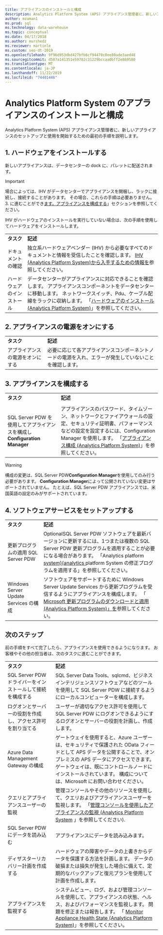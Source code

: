 ```yaml
---
title: アプライアンスのインストールと構成
description: Analytics Platform System (APS) アプライアンス管理者に、新しいアプライアンスのセットアップと使用を開始するための最初の手順を説明します。
author: mzaman1
ms.prod: sql
ms.technology: data-warehouse
ms.topic: conceptual
ms.date: 04/17/2018
ms.author: murshedz
ms.reviewer: martinle
ms.custom: seo-dt-2019
ms.openlocfilehash: 9f96d953dbd427bfb6cf94470c0ee80ade3aed48
ms.sourcegitcommit: d587a141351e59782c31229bccaa0bff2e869580
ms.translationtype: MT
ms.contentlocale: ja-JP
ms.lasthandoff: 11/22/2019
ms.locfileid: "74401446"
---
```

# <a name="appliance-installation-and-configuration-for-analytics-platform-system"></a>Analytics Platform System のアプライアンスのインストールと構成
Analytics Platform System (APS) アプライアンス管理者に、新しいアプライアンスのセットアップと使用を開始するための最初の手順を説明します。  
  
<!-- MISSING LINKS ## <a name="BeforeYouBegin"></a>Before You Begin  
Before you begin to install, configure, and use your new appliance, we recommend reviewing information about the appliance components. Review the following to familiarize yourself with the appliance:  
  
-   Review [Understanding the Appliance Nodes and Hardware (SQL Server PDW)](assetId:///f60f419f-d1e1-403d-8cf9-07e7ef6d6627) to be sure you understand the components included in your new appliance.  
  
-   Review [Connecting to SQL Server PDW (SQL Server PDW)](assetId:///721851d5-e521-4d5b-ba6d-8e2e9d3c7808) to understand how and when appliance administrators will connect to each appliance node.  
-->

## <a name="InstallHardware"></a>1. ハードウェアをインストールする  
新しいアプライアンスは、データセンターの dock に、パレットに配送されます。  
  
> [!IMPORTANT]  
> 場合によっては、IHV がデータセンターでアプライアンスを開梱し、ラックに接続し、接続することがあります。 その場合、これらの手順は必要ありません。 3. に進むことができ[ます。アプライアンスを構成する](#ConfigureAppliance)」セクションを参照してください。  
  
IHV がハードウェアのインストールを実行していない場合は、次の手順を使用してハードウェアをインストールします。  
  
|||  
|-|-|  
|**タスク**|**記述**|  
|ドキュメントの確認|独立系ハードウェアベンダー (IHV) から必要なすべてのドキュメントと情報を受信したことを確認します。 [IHV &#40;Analytics Platform System&#41;から入手するための情報を](information-to-obtain-from-your-ihv.md)参照してください。|  
|ハードウェアのインストール|データセンターがアプライアンスに対応できることを確認します。 アプライアンスコンポーネントをデータセンターに移動します。 ネットワークスイッチ、Pdu、ケーブル配線をラックに収納します。 「[ハードウェアのインストール &#40;Analytics Platform System&#41;](hardware-installation.md)」を参照してください。|  
  
## <a name="PowerOnAppliance"></a>2. アプライアンスの電源をオンにする  
  
|||  
|-|-|  
|**タスク**|**記述**|  
|アプライアンスの電源をオンにする|必要に応じて各アプライアンスコンポーネントノードの電源を入れ、エラーが発生していないことを確認します。|  
  
## <a name="ConfigureAppliance"></a>3. アプライアンスを構成する  
  
|||  
|-|-|  
|**タスク**|**記述**|  
|||  
|SQL Server PDW を使用してアプライアンスを構成し**Configuration Manager**|アプライアンスのパスワード、タイムゾーン、ネットワークとファイアウォールの設定、セキュリティ証明書、パフォーマンスなどの設定を設定するには、Configuration Manager を使用します。 「[アプライアンス構成 &#40;Analytics Platform System&#41;](appliance-configuration.md)」を参照してください。|  
  
> [!WARNING]  
> 構成の変更は、SQL Server PDW**Configuration Manager**を使用してのみ行う必要があります。 **Configuration Manager**によって公開されていない変更はサポートされていません。 たとえば、SQL Server PDW アプライアンスでは、米国英語の設定のみがサポートされています。  
  
## <a name="SoftwareServicing"></a>4. ソフトウェアサービスをセットアップする  
  
|||  
|-|-|  
|**タスク**|**記述**|  
|更新プログラムの適用 SQL Server PDW|OptionalSQL Server PDW ソフトウェアを最新バージョンに更新するには、1つまたは複数の SQL Server PDW 更新プログラムを適用することが必要になる場合があります。 「Analytics platform [system&#41;&#40;analytics ](apply-analytics-platform-system-hotfixes.md)platform System の修正プログラムを適用する」を参照してください。|  
|Windows Server Update Services の構成|ソフトウェアをサポートするために Windows Server Update Services から更新プログラムを受信するようにアプライアンスを構成します。 「 [Microsoft 更新プログラムのダウンロードと適用 &#40;Analytics Platform System&#41;」を](download-and-apply-microsoft-updates.md)参照してください。|  
  
## <a name="NextSteps"></a>次のステップ  
前の手順をすべて完了したら、アプライアンスを使用できるようになります。 お客様やその他の担当者は、次のタスクに進むことができます。  
  
|||  
|-|-|  
|**タスク**|**記述**|  
|SQL Server PDW ドライバーをインストールして接続を構成する|SQL Server Data Tools、sqlcmd、ビジネスインテリジェンスソフトウェアなどのツールを使用して SQL Server PDW に接続するようにローカルコンピューターを構成します。 <!-- MISSING LINKS See [Client Tools (SQL Server PDW)](assetId:///721851d5-e521-4d5b-ba6d-8e2e9d3c7808).-->|  
|ログオンとサーバーの役割を作成し、アクセス許可を割り当てる|ユーザーが適切なアクセス許可を使用して SQL Server PDW にログオンできるようにするログオンとサーバーの役割を計画し、作成します。 <!-- MISSING LINKS See [PDW Permissions &#40;SQL Server PDW&#41;](../sqlpdw/pdw-permissions-sql-server-pdw.md).-->|  
|Azure Data Management Gateway の構成|ゲートウェイを使用すると、Azure ユーザーは、セキュリティで保護された OData フィードとして APS データを公開することで、オンプレミスの APS データにアクセスできます。 ゲートウェイは、既にコントロールノードにインストールされています。 構成については、Microsoft にお問い合わせください。|  
|クエリとアプライアンスユーザーの監視|管理コンソールやその他のリソースを使用して、クエリおよびアプライアンスユーザーを監視します。 「[管理コンソールを使用したアプライアンスの監視 &#40;Analytics Platform System](monitor-the-appliance-by-using-the-admin-console.md) 」を参照してください&#41;<!-- MISSING LINKS and [User Sessions &#40;SQL Server PDW&#41;](../sqlpdw/user-sessions-sql-server-pdw.md)-->.|  
|SQL Server PDW にデータを読み込む|アプライアンスにデータを読み込みます。 <!-- MISSING LINKS See [Load &#40;SQL Server PDW&#41;](../sqlpdw/load-sql-server-pdw.md).-->|  
|ディザスターリカバリー計画を作成する|ハードウェアの障害やデータの上書きからデータを保護する方法を計画します。 データの破損または損失が発生した場合に備えて、定期的なバックアップと復元プランを使用して計画を作成します。 <!-- MISSING LINKS See [Create a Disaster Recovery Plan &#40;SQL Server PDW&#41;](../sqlpdw/create-a-disaster-recovery-plan-sql-server-pdw.md).-->|  
|アプライアンスを監視する|システムビュー、ログ、および管理コンソールを使用して、アプライアンスの状態、ヘルス、およびパフォーマンスを監視します。 問題を修正または報告します。 「 [Monitor Appliance Health State &#40;Analytics Platform System&#41;](../relational-databases/system-dynamic-management-views/sys-dm-pdw-component-health-status-transact-sql.md)」を参照してください。|  

